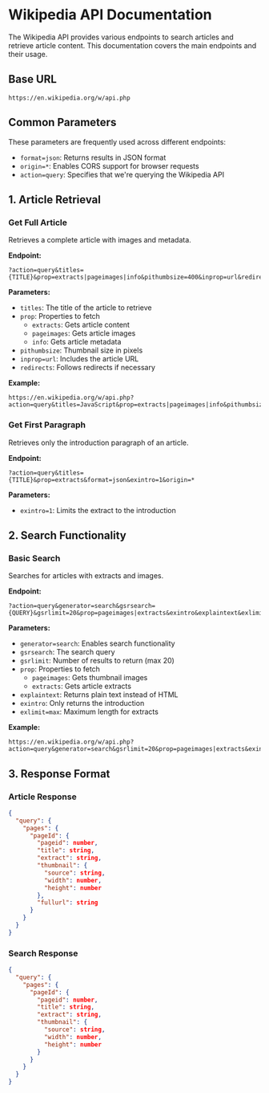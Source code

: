 # Wikipedia API Documentation

The Wikipedia API provides various endpoints to search articles and retrieve article content. This documentation covers the main endpoints and their usage.

## Base URL

```
https://en.wikipedia.org/w/api.php
```

## Common Parameters

These parameters are frequently used across different endpoints:

- `format=json`: Returns results in JSON format
- `origin=*`: Enables CORS support for browser requests
- `action=query`: Specifies that we're querying the Wikipedia API

## 1. Article Retrieval

### Get Full Article

Retrieves a complete article with images and metadata.

**Endpoint:**

```
?action=query&titles={TITLE}&prop=extracts|pageimages|info&pithumbsize=400&inprop=url&redirects=&format=json&origin=*
```

**Parameters:**

- `titles`: The title of the article to retrieve
- `prop`: Properties to fetch
  - `extracts`: Gets article content
  - `pageimages`: Gets article images
  - `info`: Gets article metadata
- `pithumbsize`: Thumbnail size in pixels
- `inprop=url`: Includes the article URL
- `redirects`: Follows redirects if necessary

**Example:**

```
https://en.wikipedia.org/w/api.php?action=query&titles=JavaScript&prop=extracts|pageimages|info&pithumbsize=400&inprop=url&redirects=&format=json&origin=*
```

### Get First Paragraph

Retrieves only the introduction paragraph of an article.

**Endpoint:**

```
?action=query&titles={TITLE}&prop=extracts&format=json&exintro=1&origin=*
```

**Parameters:**

- `exintro=1`: Limits the extract to the introduction

## 2. Search Functionality

### Basic Search

Searches for articles with extracts and images.

**Endpoint:**

```
?action=query&generator=search&gsrsearch={QUERY}&gsrlimit=20&prop=pageimages|extracts&exintro&explaintext&exlimit=max&format=json&origin=*
```

**Parameters:**

- `generator=search`: Enables search functionality
- `gsrsearch`: The search query
- `gsrlimit`: Number of results to return (max 20)
- `prop`: Properties to fetch
  - `pageimages`: Gets thumbnail images
  - `extracts`: Gets article extracts
- `explaintext`: Returns plain text instead of HTML
- `exintro`: Only returns the introduction
- `exlimit=max`: Maximum length for extracts

**Example:**

```
https://en.wikipedia.org/w/api.php?action=query&generator=search&gsrlimit=20&prop=pageimages|extracts&exintro&explaintext&exlimit=max&format=json&origin=*&gsrsearch=javascript
```

## 3. Response Format

### Article Response

```json
{
  "query": {
    "pages": {
      "pageId": {
        "pageid": number,
        "title": string,
        "extract": string,
        "thumbnail": {
          "source": string,
          "width": number,
          "height": number
        },
        "fullurl": string
      }
    }
  }
}
```

### Search Response

```json
{
  "query": {
    "pages": {
      "pageId": {
        "pageid": number,
        "title": string,
        "extract": string,
        "thumbnail": {
          "source": string,
          "width": number,
          "height": number
        }
      }
    }
  }
}
```
